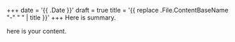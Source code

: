 +++
date = '{{ .Date }}'
draft = true
title = '{{ replace .File.ContentBaseName "-" " " | title }}'
+++
Here is summary.



here is your content.